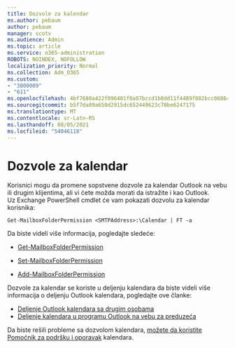```yaml
---
title: Dozvole za kalendar
ms.author: pebaum
author: pebaum
manager: scotv
ms.audience: Admin
ms.topic: article
ms.service: o365-administration
ROBOTS: NOINDEX, NOFOLLOW
localization_priority: Normal
ms.collection: Adm_O365
ms.custom:
- "3800009"
- "611"
ms.openlocfilehash: 4bf7680a422f096401f0a87bccd1b8dd11f4489f882bcc06864e37d6a248438c
ms.sourcegitcommit: b5f7da89a650d2915dc652449623c78be6247175
ms.translationtype: MT
ms.contentlocale: sr-Latn-RS
ms.lasthandoff: 08/05/2021
ms.locfileid: "54046118"
---
```

# <a name="calendar-permissions"></a>Dozvole za kalendar

Korisnici mogu da promene sopstvene dozvole za kalendar Outlook na vebu ili drugim klijentima, ali vi ćete možda morati da istražite i kao Outlook.  
Uz Exchange PowerShell cmdlet će vam pokazati dozvolu za kalendar korisnika:

`Get-MailboxFolderPermission <SMTPAddress>:\Calendar | FT -a`

Da biste videli više informacija, pogledajte sledeće:

- [Get-MailboxFolderPermission](https://docs.microsoft.com/powershell/module/exchange/get-mailboxfolderpermission?view=exchange-ps)

- [Set-MailboxFolderPermission](https://docs.microsoft.com/powershell/module/exchange/set-mailboxfolderpermission?view=exchange-ps)

- [Add-MailboxFolderPermission](https://office.visualstudio.com/DefaultCollection/MAX/_queries/query/Add-MailboxFolderPermission)

Dozvole za kalendar se koriste u deljenju kalendara da biste videli više informacija o deljenju Outlook kalendara, pogledajte ove članke:

- [Deljenje Outlook kalendara sa drugim osobama](https://support.office.com/article/353ed2c1-3ec5-449d-8c73-6931a0adab88)
- [Deljenje kalendara u programu Outlook na vebu za preduzeća](https://support.office.com/article/7ecef8ae-139c-40d9-bae2-a23977ee58d5)

Da biste rešili probleme sa dozvolom kalendara, [možete da koristite Pomoćnik za podršku i oporavak](https://support.microsoft.com/office/e90bb691-c2a7-4697-a94f-88836856c72f) kalendara.